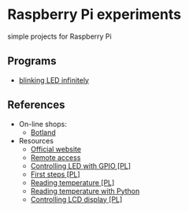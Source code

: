 Raspberry Pi experiments
========================
simple projects for Raspberry Pi

Programs
--------
- [blinking LED infinitely](https://github.com/pwittchen/raspberrypi-experiments/tree/master/programs/blinkLED)

References
----------
- On-line shops:
  - [Botland](https://botland.com.pl/)
- Resources
  - [Official website](https://www.raspberrypi.org/)
  - [Remote access](https://www.raspberrypi.org/documentation/remote-access/ssh/unix.md)
  - [Controlling LED with GPIO [PL]](http://akademia.nettigo.pl/raspberry_pi_sterowanie_gpio/)
  - [First steps [PL]](http://majsterkowo.pl/rapsberry-pi-pierwsze-kroki/)
  - [Reading temperature [PL]](http://blog.vokiel.com/raspberry-pi-odczyt-temperatury-przez-nodejs/)
  - [Reading temperature with Python](https://www.cl.cam.ac.uk/projects/raspberrypi/tutorials/temperature/)
  - [Controlling LCD display [PL]](http://malinowepi.pl/post/44544667458/raspberry-pi-i-wy%C5%9Bwietlacz-lcd-gpio-general)
